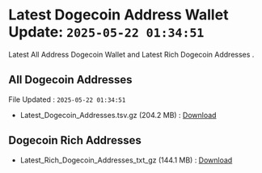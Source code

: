 # Latest Dogecoin Address Wallet Update: `2025-05-22 01:34:51`

Latest All Address Dogecoin Wallet and Latest Rich Dogecoin Addresses .

## All Dogecoin Addresses

File Updated : `2025-05-22 01:34:51`

- Latest_Dogecoin_Addresses.tsv.gz (204.2 MB) : [Download](https://github.com/Pymmdrza/Rich-Address-Wallet/releases/tag/Dogecoin)

## Dogecoin Rich Addresses

- Latest_Rich_Dogecoin_Addresses_txt_gz (144.1 MB) : [Download](https://github.com/Pymmdrza/Rich-Address-Wallet/releases/tag/Dogecoin)
